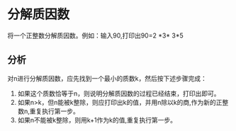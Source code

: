 # 分解质因数

将一个正整数分解质因数。例如：输入90,打印出90=2 \*3* 3*5

## 分析

对n进行分解质因数，应先找到一个最小的质数k，然后按下述步骤完成：

1. 如果这个质数恰等于n，则说明分解质因数的过程已经结束，打印出即可。
2. 如果n>k，但n能被k整除，则应打印出k的值，并用n除以k的商,作为新的正整数n,重复执行第一步。
3. 如果n不能被k整除，则用k+1作为k的值,重复执行第一步。

